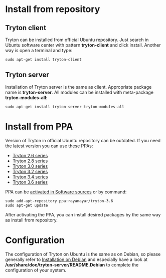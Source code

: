 

# Install from repository #

## Tryton client ##
Tryton can be installed from official Ubuntu repository. Just search in Ubuntu software center with pattern **tryton-client** and click install. Another way is open a terminal and type:
```
sudo apt-get install tryton-client
```

## Tryton server ##
Installation of Tryton server is the same as client. Appropriate package name is **tryton-server**. All modules can be installed with meta-package **tryton-modules-all**:
```
sudo apt-get install tryton-server tryton-modules-all
```

# Install from PPA #
Version of Tryton in official Ubuntu repository can be outdated. If you need the latest version you can use these PPAs:
  * [Tryton 2.6 series](https://launchpad.net/~rayanayar/+archive/tryton-2.6)
  * [Tryton 2.8 series](https://launchpad.net/~rayanayar/+archive/tryton-2.8)
  * [Tryton 3.0 series](https://launchpad.net/~rayanayar/+archive/tryton-3.0)
  * [Tryton 3.2 series](https://launchpad.net/~rayanayar/+archive/tryton-3.2)
  * [Tryton 3.4 series](https://launchpad.net/~rayanayar/+archive/tryton-3.4)
  * [Tryton 3.6 series](https://launchpad.net/~rayanayar/+archive/tryton-3.6)

PPA can be [activated in Software sources](https://help.ubuntu.com/community/Repositories/Ubuntu#Adding_PPAs) or by command:
```
sudo add-apt-repository ppa:rayanayar/tryton-3.6
sudo apt-get update
```

After activating the PPA, you can install desired packages by the same way as install from repository.

# Configuration #

The configuration of Tryton on Ubuntu is the same as on Debian, so please generally refer to [Installation on Debian](http://code.google.com/p/tryton/wiki/InstallationOnDebian) and especially have a look at **/usr/share/doc/tryton-server/README.Debian** to complete the configuration of your system.
